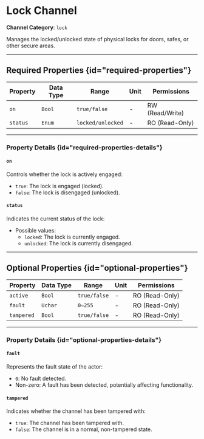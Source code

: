 # Lock Channel

**Channel Category**: `lock`

Manages the locked/unlocked state of physical locks for doors, safes, or other secure areas.

---

## Required Properties {id="required-properties"}

| **Property** | **Data Type** | **Range**         | **Unit** | **Permissions** |
|--------------|---------------|-------------------|----------|-----------------|
| `on`         | `Bool`        | `true/false`      | -        | RW (Read/Write) |
| `status`     | `Enum`        | `locked/unlocked` | -        | RO (Read-Only)  |

---

### Property Details {id="required-properties-details"}

#### `on`

Controls whether the lock is actively engaged:

- `true`: The lock is engaged (locked).
- `false`: The lock is disengaged (unlocked).

#### `status`

Indicates the current status of the lock:

- Possible values:
    - `locked`: The lock is currently engaged.
    - `unlocked`: The lock is currently disengaged.

---

## Optional Properties {id="optional-properties"}

| **Property** | **Data Type** | **Range**    | **Unit** | **Permissions** |
|--------------|---------------|--------------|----------|-----------------|
| `active`     | `Bool`        | `true/false` | -        | RO (Read-Only)  |
| `fault`      | `Uchar`       | `0–255`      | -        | RO (Read-Only)  |
| `tampered`   | `Bool`        | `true/false` | -        | RO (Read-Only)  |

---

### Property Details {id="optional-properties-details"}

#### `fault`

Represents the fault state of the actor:

- `0`: No fault detected.
- Non-zero: A fault has been detected, potentially affecting functionality.

#### `tampered`

Indicates whether the channel has been tampered with:

- `true`: The channel has been tampered with.
- `false`: The channel is in a normal, non-tampered state.
